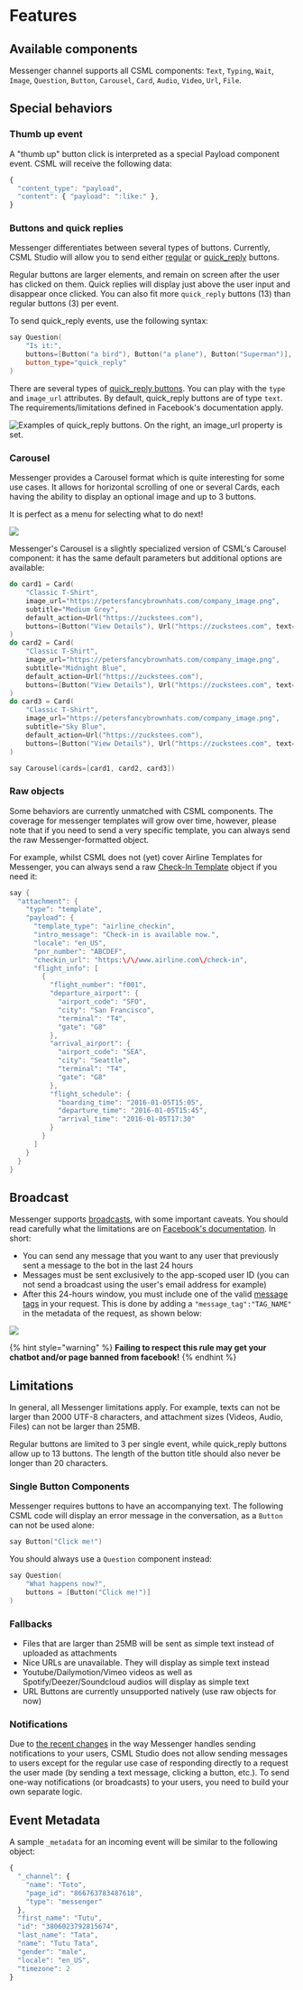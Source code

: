# Features

## Available components

Messenger channel supports all CSML components: `Text`, `Typing`, `Wait`, `Image`, `Question`, `Button`, `Carousel`, `Card`, `Audio`, `Video`, `Url`, `File`.

## Special behaviors

### Thumb up event

A "thumb up" button click is interpreted as a special Payload component event. CSML will receive the following data:

```javascript
{
  "content_type": "payload",
  "content": { "payload": ":like:" },
}
```

### Buttons and quick replies

Messenger differentiates between several types of buttons. Currently, CSML Studio will allow you to send either [regular](https://developers.facebook.com/docs/messenger-platform/send-messages/buttons) or [quick_reply](https://developers.facebook.com/docs/messenger-platform/send-messages/quick-replies) buttons.

Regular buttons are larger elements, and remain on screen after the user has clicked on them. Quick replies will display just above the user input and disappear once clicked. You can also fit more `quick_reply` buttons (13) than regular buttons (3) per event.

To send quick_reply events, use the following syntax:

```cpp
say Question(
    "Is it:",
    buttons=[Button("a bird"), Button("a plane"), Button("Superman")],
    button_type="quick_reply"
)
```

There are several types of [quick_reply buttons](https://developers.facebook.com/docs/messenger-platform/reference/buttons/quick-replies/#quick_reply). You can play with the `type` and `image_url` attributes. By default, quick_reply buttons are of type `text`. The requirements/limitations defined in Facebook's documentation apply.

![Examples of quick_reply buttons. On the right, an image_url property is set.](../../.gitbook/assets/64375249\_668002483666648\_541982039046356992\_n.png)

### Carousel

Messenger provides a Carousel format which is quite interesting for some use cases. It allows for horizontal scrolling of one or several Cards, each having the ability to display an optional image and up to 3 buttons.

It is perfect as a menu for selecting what to do next!

![](../../.gitbook/assets/13178095\_790767981060697\_1148772092\_n.png)

Messenger's Carousel is a slightly specialized version of CSML's Carousel component: it has the same default parameters but additional options are available:

```cpp
do card1 = Card(
    "Classic T-Shirt",
    image_url="https://petersfancybrownhats.com/company_image.png",
    subtitle="Medium Grey",
    default_action=Url("https://zuckstees.com"),
    buttons=[Button("View Details"), Url("https://zuckstees.com", text="Shop Now")],
)
do card2 = Card(
    "Classic T-Shirt",
    image_url="https://petersfancybrownhats.com/company_image.png",
    subtitle="Midnight Blue",
    default_action=Url("https://zuckstees.com"),
    buttons=[Button("View Details"), Url("https://zuckstees.com", text="Shop Now")],
)
do card3 = Card(
    "Classic T-Shirt",
    image_url="https://petersfancybrownhats.com/company_image.png",
    subtitle="Sky Blue",
    default_action=Url("https://zuckstees.com"),
    buttons=[Button("View Details"), Url("https://zuckstees.com", text="Shop Now")],
)

say Carousel(cards=[card1, card2, card3])
```

### Raw objects

Some behaviors are currently unmatched with CSML components. The coverage for messenger templates will grow over time, however, please note that if you need to send a very specific template, you can always send the raw Messenger-formatted object.

For example, whilst CSML does not (yet) cover Airline Templates for Messenger, you can always send a raw [Check-In Template](https://developers.facebook.com/docs/messenger-platform/send-messages/template/airline/#check_in) object if you need it:

```cpp
say {
  "attachment": {
    "type": "template",
    "payload": {
      "template_type": "airline_checkin",
      "intro_message": "Check-in is available now.",
      "locale": "en_US",        
      "pnr_number": "ABCDEF",
      "checkin_url": "https:\/\/www.airline.com\/check-in",  
      "flight_info": [
        {
          "flight_number": "f001",
          "departure_airport": {
            "airport_code": "SFO",
            "city": "San Francisco",
            "terminal": "T4",
            "gate": "G8"
          },
          "arrival_airport": {
            "airport_code": "SEA",
            "city": "Seattle",
            "terminal": "T4",
            "gate": "G8"
          },
          "flight_schedule": {
            "boarding_time": "2016-01-05T15:05",
            "departure_time": "2016-01-05T15:45",
            "arrival_time": "2016-01-05T17:30"
          }
        }
      ]
    }
  }
}
```

## Broadcast

Messenger supports [broadcasts](../../api/api-reference/broadcasts-api.md), with some important caveats. You should read carefully what the limitations are on [Facebook's documentation](https://developers.facebook.com/docs/messenger-platform/policy/policy-overview). In short:

* You can send any message that you want to any user that previously sent a message to the bot in the last 24 hours
* Messages must be sent exclusively to the app-scoped user ID (you can not send a broadcast using the user's email address for example)
* After this 24-hours window, you must include one of the valid [message tags](https://developers.facebook.com/docs/messenger-platform/send-messages/message-tags) in your request. This is done by adding a `"message_tag":"TAG_NAME"` in the metadata of the request, as shown below:

![](<../../.gitbook/assets/image (8).png>)

{% hint style="warning" %}
**Failing to respect this rule may get your chatbot and/or page banned from facebook!**
{% endhint %}

## Limitations

In general, all Messenger limitations apply. For example, texts can not be larger than 2000 UTF-8 characters, and attachment sizes (Videos, Audio, Files) can not be larger than 25MB.

Regular buttons are limited to 3 per single event, while quick_reply buttons allow up to 13 buttons. The length of the button title should also never be longer than 20 characters.

### Single Button Components

Messenger requires buttons to have an accompanying text. The following CSML code will display an error message in the conversation, as a `Button` can not be used alone:

```cpp
say Button("Click me!")
```

You should always use a `Question` component instead:

```cpp
say Question(
    "What happens now?",
    buttons = [Button("Click me!")]
)
```

### Fallbacks

* Files that are larger than 25MB will be sent as simple text instead of uploaded as attachments
* Nice URLs are unavailable. They will display as simple text instead
* Youtube/Dailymotion/Vimeo videos as well as Spotify/Deezer/Soundcloud audios will display as simple text
* URL Buttons are currently unsupported natively (use raw objects for now)

### Notifications

Due to [the recent changes](https://developers.facebook.com/blog/post/2019/08/29/messenger-launches-new-tools-to-drive-more-valuable-conversations-between-people-and-businesses/) in the way Messenger handles sending notifications to your users, CSML Studio does not allow sending messages to users except for the regular use case of responding directly to a request the user made (by sending a text message, clicking a button, etc.). To send one-way notifications (or broadcasts) to your users, you need to build your own separate logic.

## Event Metadata

A sample `_metadata`  for an incoming event will be similar to the following object:

```javascript
{
  "_channel": {
    "name": "Toto",
    "page_id": "866763783487618",
    "type": "messenger"
  },
  "first_name": "Tutu",
  "id": "3806023792815674",
  "last_name": "Tata",
  "name": "Tutu Tata",
  "gender": "male",
  "locale": "en_US",
  "timezone": 2
}
```
